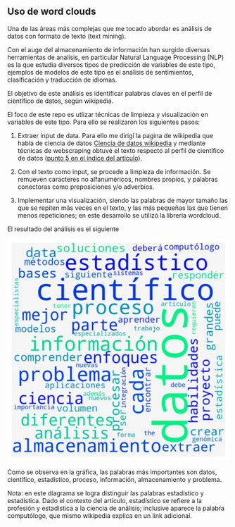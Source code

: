 ## Uso de word clouds

Una de las áreas más complejas que me tocado abordar es análisis de datos con formato de texto (text mining). 

Con el auge del almacenamiento de información han surgido diversas herramientas de analísis, en particular Natural Language Processing (NLP) es la que estudia diversos tipos de predicción de variables de este tipo, ejemplos de modelos de este tipo es el análisis de sentimientos, clasificación y traducción de idiomas.

El objetivo de este análisis es identificar palabras claves en el perfil de científico de datos, según wikipedia.

El foco de este repo es utlizar técnicas de limpieza y visualización en variables de este tipo. Para ello se realizaron los siguientes pasos:

1. Extraer input de data. Para ello me dirigí la pagina de wikipedia que habla de ciencia de datos [Ciencia de datos wikipedia](https://es.wikipedia.org/wiki/Ciencia_de_datos) y mediante técnicas de webscraping obtuvé el texto respecto al perfil de científico de datos ([punto 5 en el índice del artículo](https://es.wikipedia.org/wiki/Ciencia_de_datos#Cient%C3%ADfico_de_datos)).

2. Con el texto como input, se procede a limpieza de información. Se remueven caracteres no alfanuméricos, nombres propios, y palabras conectoras como preposiciones y/o adverbios.

3. Implementar una visualización, siendo las palabras de mayor tamaño las que se repiten más veces en el texto, y las más pequeñas las que tienen menos repeticiones; en este desarrollo se utilizó la libreria wordcloud.

El resultado del análisis es el siguiente

![image](word_cloud.jpg)

Como se observa en la gráfica, las palabras más importantes son datos, científico, estadístico, proceso, información, almacenamiento y problema. 

Nota: en este diagrama se logra distinguir las palabras estadístico y estadística. Dado el contexto del artículo, estadístico se refiere a la profesión y estadística a la ciencia de análisis; inclusive aparece la palabra computólogo, que mismo wikipedia explica en un link adicional.